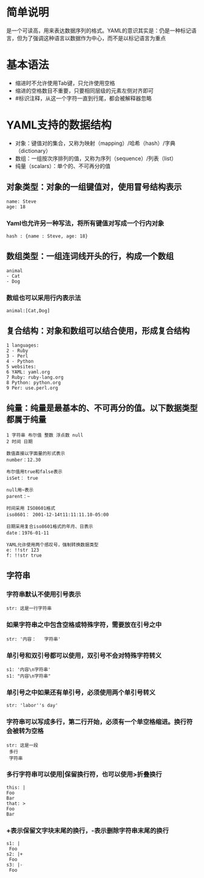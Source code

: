 # 简单说明
是一个可读高，用来表达数据序列的格式。YAML的意识其实是：仍是一种标记语言，但为了强调这种语言以数据作为中心，而不是以标记语言为重点

# 基本语法
* 缩进时不允许使用Tab键，只允许使用空格
* 缩进的空格数目不重要，只要相同层级的元素左侧对齐即可
* #标识注释，从这一个字符一直到行尾，都会被解释器忽略

# YAML支持的数据结构
* 对象：键值对的集合，又称为映射（mapping）/哈希（hash）/字典（dictionary）
* 数组：一组按次序排列的值，又称为序列（sequence）/列表（list）
* 纯量（scalars）：单个的、不可再分的值

## 对象类型：对象的一组键值对，使用冒号结构表示
```
name: Steve
age: 18
```

### Yaml也允许另一种写法，将所有键值对写成一个行内对象
```
hash : {name : Steve, age: 18}
```
## 数组类型：一组连词线开头的行，构成一个数组
```
animal
- Cat
- Dog
```
### 数组也可以采用行内表示法
```
animal:[Cat,Dog]
```
## 复合结构：对象和数组可以结合使用，形成复合结构
```
1 languages:
2 - Ruby
3 - Perl
4 - Python
5 websites:
6 YAML: yaml.org
7 Ruby: ruby-lang.org
8 Python: python.org
9 Per: use.perl.org
```
## 纯量：纯量是最基本的、不可再分的值。以下数据类型都属于纯量
```
1 字符串 布尔值 整数 浮点数 null
2 时间 日期

数值直接以字面量的形式表示
number：12.30

布尔值用true和false表示
isSet： true

null用~表示
parent：~

时间采用 ISO8601格式
iso8601： 2001-12-14t11:11:11.10-05:00

日期采用复合iso8601格式的年月、日表示
date：1976-01-11

YAML允许使用两个感叹号，强制转换数据类型
e: !!str 123
f: !!str true

```
## 字符串
### 字符串默认不使用引号表示
```
str: 这是一行字符串
```
### 如果字符串之中包含空格或特殊字符，需要放在引号之中
```
str: '内容：   字符串'
```

### 单引号和双引号都可以使用，双引号不会对特殊字符转义
```
s1: '内容\n字符串'
s1: "内容\n字符串"
```
### 单引号之中如果还有单引号，必须使用两个单引号转义
```
str: 'labor''s day'
```
### 字符串可以写成多行，第二行开始，必须有一个单空格缩进。换行符会被转为空格
```
str: 这是一段
 多行
 字符串
```
### 多行字符串可以使用|保留换行符，也可以使用>折叠换行
```
this: |
Foo
Bar
that: >
Foo
Bar
```
### +表示保留文字块末尾的换行，-表示删除字符串末尾的换行
```
s1: |
 Foo
s2: |+
 Foo
s3: |-
 Foo
```
